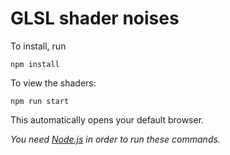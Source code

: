 # GLSL shader noises

To install, run

`npm install`

To view the shaders:

`npm run start`

This automatically opens your default browser.

*You need [Node.js](https://nodejs.org/en/) in order to run these commands.*